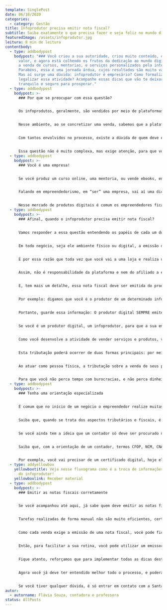 ```yaml
---
template: SinglePost
date: 06/10/2020
categories:
  - category: Gestão
title: Infoprodutor precisa emitir nota fiscal?
subtitle: Saiba exatamente o que precisa fazer e seja feliz no mundo digital!
featuredImage: /assets/infoprodutor.jpg
leitura: 8 min de leitura
contentbody:
  - type: addbodypost
    bodypost: "### Você criou a sua autoridade, criou muito conteúdo, entregou muito
      valor, e agora está colhendo os frutos da dedicação ao mundo digital, com
      a venda de cursos, mentorias, e serviços personalizados pela internet.
      Parabéns, essa é uma jornada árdua, cujos resultados são muito valiosos.
      Mas aí surge uma dúvida: infoprodutor é empresário? Como formalizar,
      legalizar essa atividade? Acompanhe essas dicas que vão te deixar muito
      tranquilo e seguro para prosperar."
  - type: addbodypost
    bodypost: >-
      ### Por que se preocupar com essa questão?


      Os infoprodutos, geralmente, são vendidos por meio de plataformas digitais. Alguns exemplos são o Hotmart, Sympla, Udemy, dentre outras. Por meio dessas plataformas o infoprodutor faz a divulgação e venda de produtos digitais e é possível, ainda, montar uma rede de afiliados, pessoas que recebem comissão por trabalhar com a divulgação e venda de produtos para determinados produtores.


      Nesse ambiente, ao se concretizar uma venda, sabemos que a plataforma, seja ela qual for, desconta um percentual do produtor pela utilização da plataforma, e também pode existir o desconto da comissão de um afiliado que tenha concretizado alguma das vendas.


      Com tantos envolvidos no processo, existe a dúvida de quem deve emitir a nota fiscal e para quem deve emitir, fique tranquilo, vamos entender bem direitinho!


      Essa questão não é muito complexa, mas exige atenção, para que você possa trabalhar de forma correta e legal, sem medo de sofrer com multas e irregularidades.
  - type: addbodypost
    bodypost: >-
      ### Você é uma empresa!


      Se você produz um curso online, uma mentoria, ou vende ebooks, enfim, comercializa algum serviço ou produto na internet, esse é o seu negócio e sim, você é uma empresa!!!


      Falando em empreendedorismo, em “ser” uma empresa, vai aí uma dica extra: aprenda a organizar o dinheiro pessoal e o dinheiro da empresa, a monitorar o desempenho do seu negócio digital para se guiar nas decisões de desenvolver um novo produto, investir mais em uma campanha, criar um novo site, por exemplo.


      Nesse mercado de produtos digitais é comum os empreendedores ficarem um pouco confusos no entendimento quem está sendo o prestador de serviço ou vendedor em cada caso específico de transação, por não entenderem essas relações com clareza.
  - type: addbodypost
    bodypost: >-
      ### Afinal, quando o infoprodutor precisa emitir nota fiscal?


      Vamos responder a essa questão entendendo os papéis de cada um dos atores nesse processo. A plataforma tem o papel de divulgar os infoprodutos e intermediar os pagamentos e transações.


      Em todo negócio, seja ele ambiente físico ou digital, a emissão de Nota Fiscal é um dever do empreendedor regularizado, exceto quando declarado isento por alguma lei. A emissão do documento deve ser feita sempre que ocorrer a venda de algum produto ou a prestação de algum serviço.


      É por essa razão que toda vez que você vai a uma loja e realiza uma compra, por exemplo, você sai da loja com uma nota fiscal ou com um cupom fiscal.


      Assim, não é responsabilidade da plataforma e nem do afiliado a emissão das notas fiscais, sejam da venda de produtos ou serviços. Essa responsabilidade é exclusivamente do produtor, da pessoa que colocou à venda seus produtos ou serviços por meio da plataforma.


      E, tem mais um detalhe, essa nota fiscal deve ser emitida do produtor para o cliente final, que, nesse processo, é aquele que adquire o produto. A nota fiscal não é emitida para o afiliado, que atua apenas como um vendedor nesse processo.


      Por exemplo: digamos que você é o produtor de um determinado infoproduto, e que durante o mês realizou 80 vendas. Nessa situação, nesse mês, será necessário emitir 80 notas fiscais, destinadas a cada um dos compradores.


      Portanto, guarde essa informação: O produtor digital SEMPRE emite a nota fiscal para o cliente final.


      Se você é um produtor digital, um infoprodutor, para que a sua empresa se desenvolva e cresça, saiba que a melhor opção para você é a abertura de uma empresa no regime do Simples Nacional.


      Como você desenvolve a atividade de vender serviços e produtos, você precisa emitir notas fiscais, como já explicado, e assim, a sua atividade comercial será tributada pelo governo.


      Esta tributação poderá ocorrer de duas formas principais: por meio de uma empresa, que consiste em uma pessoa jurídica, ou até mesmo em seu nome próprio, como pessoa física. No entanto, um alerta muito importante se faz necessário:


      Ao atuar como pessoa física, a tributação sobre a venda de seus produtos e serviços será mais elevada, quando comparada a uma empresa, pessoa jurídica que esteja enquadrada no Simples Nacional.


      Para que você não perca tempo com burocracias, e não perca dinheiro com uma forma de trabalho que custa mais caro, uma orientação correta e especializada pode tornar tudo muito bem explicado e esclarecido!
  - type: addbodypost
    bodypost: >-
      ### Tenha uma orientação especializada


      É comum que no início de um negócio o empreendedor realize muitas (senão todas!) as tarefas por conta própria. Isso envolve comprar os equipamentos necessários, como uma câmera nova, negociar com parceiros e até mesmo gerenciar o caixa, controlar o financeiro. Será que cabe aí cuidar também dos aspectos contábeis e tributários? Será que vale a pena agregar mais essa atividade na sua rotina?


      Saiba que, quando se trata dos aspectos tributários e fiscais, é importante você ter um contador como parceiro para te auxiliar e orientar. O contador é o profissional que tem o conhecimento especializado para entender as legislações e definir as práticas contábeis, tributárias e financeiras mais assertivas para o seu nicho de atuação.


      Se você ainda tem a ideia que um contador só deve ser procurado no momento de declarar o imposto de renda, recomendamos mudar esse pensamento o quanto antes! Para o bem do seu negócio e da sua prosperidade!


      Saiba que, com a orientação de um contador, termos CFOP, NCM, CNAE, dentre outros, não causam mais confusão para você. Assim, você reduz as chances de cometer erros tributários, e ganha tempo para focar no crescimento do seu negócio.


      Por exemplo, você vai precisar de um certificado digital, hoje ele é a identidade da empresa. Com o certificado, você reúne os dados do negócio e pode realizar vários processos na Prefeitura, Secretaria da Fazenda e Junta Comercial, por exemplo (inclusive a emissão de notas fiscais!). Existem dois modelos diferentes, o A1 e o A3, e o contador pode te ajudar a escolher o mais adequado para as suas necessidades.
  - type: addyellowbox
    yellowboxtitle: Veja nesse fluxograma como é a troca de informações na atividade
      do infoprodutor!
    yellowboxlink: Receber material
  - type: addbodypost
    bodypost: >-
      ### Emitir as notas fiscais corretamente


      Se você acompanhou até aqui, já sabe quem deve emitir as notas fiscais, dentre outros detalhes para cuidar do seu negócio. Mas, talvez ainda tenha dúvidas sobre como gerar o documento em si. Assim como o negócio de infoprodutos funciona de maneira totalmente online, é importante que sua Nota Fiscal também seja 100% eletrônica. Pense que isso vai trazer muito mais agilidade à sua operação, assim não será necessário emitir e enviar a nota fiscal em papel impresso para todos os seus compradores ou parceiros de negócio.


      Tarefas realizadas de forma manual não são muito eficientes, certo? Trabalhos repetitivos com possibilidades de erros colocam em risco a sua produtividade, e isso não é diferente com a emissão de notas fiscais.


      Como cada venda exige a emissão de uma nota fiscal, você pode ficar perdido com a quantidade de tarefas a realizar. Além disso, quanto maior for o número de produtos e serviços negociados, maior será a quantidade de notas emitidas.


      Então, para facilitar a sua rotina, você pode utilizar um emissor de nota fiscal conectado às principais plataformas digitais e aos meios de pagamento do mercado. A emissão de nota fiscal eletrônica está disponível em muitas cidades do país, e caso a prefeitura onde sua empresa está sediada ainda não opere dessa forma, você pode mudar o registro da sua empresa para outra cidade onde possa emitir notas fiscais eletrônicas.


      Fique atento, reforçamos que para implementar todas as dicas deste post no seu negócio digital é aconselhável que você procure um contador especializado para te ajudar a cuidar de todos os detalhes.


      Agora você já deve ter entendido melhor todo o processo, e poderá até mesmo se comunicar melhor com o seu contador.


      Se você tiver qualquer dúvida, é só entrar em contato com a Santa, estamos prontos para te ajudar em tudo que precisar para regularizar a sua empresa. Acompanhe nosso blog e fique por dentro de tudo que é importante para o sucesso do seu negócio digital.
autor:
  - autorname: Flávia Souza, contadora e professora
status: AllPosts
---
```

